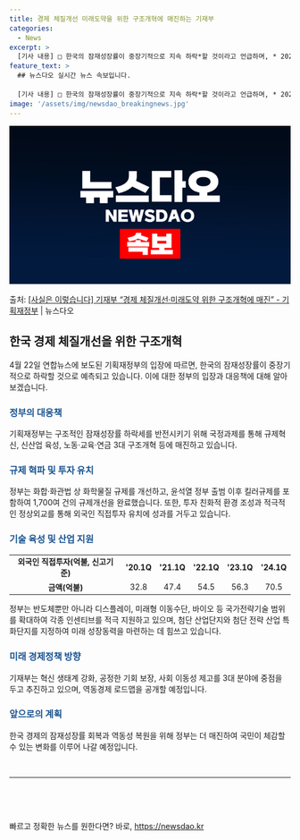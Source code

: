 ```yaml
---
title: 경제 체질개선 미래도약을 위한 구조개혁에 매진하는 기재부
categories:
  - News
excerpt: >
  [기사 내용] □ 한국의 잠재성장률이 중장기적으로 지속 하락*할 것이라고 언급하며, * 2020년대 2.1%…
feature_text: >
  ## 뉴스다오 실시간 뉴스 속보입니다.

  [기사 내용] □ 한국의 잠재성장률이 중장기적으로 지속 하락*할 것이라고 언급하며, * 2020년대 2.1%…
image: '/assets/img/newsdao_breakingnews.jpg'
---
```


![뉴스다오 속보](/assets/img/newsdao_breakingnews.jpg)

<p>출처: <a href="https://newsdao.kr/3654" rel="dofollow">[사실은 이렇습니다] 기재부 “경제 체질개선·미래도약 위한 구조개혁에 매진” - 기획재정부</a> | 뉴스다오</p>

<h2 data-ke-size="size26">한국 경제 체질개선을 위한 구조개혁</h2>
<p data-ke-size="size16">4월 22일 연합뉴스에 보도된 기획재정부의 입장에 따르면, 한국의 잠재성장률이 중장기적으로 하락할 것으로 예측되고 있습니다. 이에 대한 정부의 입장과 대응책에 대해 알아보겠습니다.</p>

<h3><b><span style="color: #1a5490;">정부의 대응책</span></b></h3>
<p data-ke-size="size16">기획재정부는 구조적인 잠재성장률 하락세를 반전시키기 위해 국정과제를 통해 규제혁신, 신산업 육성, 노동·교육·연금 3대 구조개혁 등에 매진하고 있습니다.</p>

<h3><b><span style="color: #1a5490;">규제 혁파 및 투자 유치</span></b></h3>
<p data-ke-size="size16">정부는 화합·화관법 상 화학물질 규제를 개선하고, 윤석열 정부 출범 이후 킬러규제를 포함하여 1,700여 건의 규제개선을 완료했습니다. 또한, 투자 친화적 환경 조성과 적극적인 정상외교를 통해 외국인 직접투자 유치에 성과를 거두고 있습니다.</p>

<h3><b><span style="color: #1a5490;">기술 육성 및 산업 지원</span></b></h3>
<table style="width: 100%;">
<tbody>
<tr>
<td style="text-align: center; height: 17px;"><b>외국인 직접투자(억불, 신고기준)</b></td>
<td style="text-align: center; height: 17px;"><b>'20.1Q</b></td>
<td style="text-align: center; height: 17px;"><b>'21.1Q</b></td>
<td style="text-align: center; height: 17px;"><b>'22.1Q</b></td>
<td style="text-align: center; height: 17px;"><b>'23.1Q</b></td>
<td style="text-align: center; height: 17px;"><b>'24.1Q</b></td>
</tr>
<tr>
<td style="text-align: center; height: 17px;"><b>금액(억불)</b></td>
<td style="text-align: center; height: 17px;">32.8</td>
<td style="text-align: center; height: 17px;">47.4</td>
<td style="text-align: center; height: 17px;">54.5</td>
<td style="text-align: center; height: 17px;">56.3</td>
<td style="text-align: center; height: 17px;">70.5</td>
</tr>
</tbody>
</table>
<p data-ke-size="size16">정부는 반도체뿐만 아니라 디스플레이, 미래형 이동수단, 바이오 등 국가전략기술 범위를 확대하여 각종 인센티브를 적극 지원하고 있으며, 첨단 산업단지와 첨단 전략 산업 특화단지를 지정하여 미래 성장동력을 마련하는 데 힘쓰고 있습니다.</p>

<h3><b><span style="color: #1a5490;">미래 경제정책 방향</span></b></h3>
<p data-ke-size="size16">기재부는 혁신 생태계 강화, 공정한 기회 보장, 사회 이동성 제고를 3대 분야에 중점을 두고 추진하고 있으며, 역동경제 로드맵을 공개할 예정입니다.</p>

<h3><b><span style="color: #1a5490;">앞으로의 계획</span></b></h3>
<p data-ke-size="size16">한국 경제의 잠재성장률 회복과 역동성 복원을 위해 정부는 더 매진하여 국민이 체감할 수 있는 변화를 이루어 나갈 예정입니다.</p>

<p data-ke-size="size16">&nbsp;</p>
<hr>
<p data-ke-size="size16">&nbsp;</p>
<p data-ke-size="size16">&nbsp;</p> 

빠르고 정확한 뉴스를 원한다면? 바로, <a href="https://newsdao.kr" rel="dofollow">https://newsdao.kr</a>


